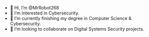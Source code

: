 - 👋 Hi, I’m @MrRobot268
- 👀 I’m interested in Cybersecurity.
- 🌱 I’m currently finishing my degree in Computer Science & Cybersecurity.
- 💞️ I’m looking to collaborate on Digital Systems Security projects.


